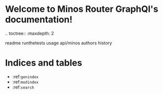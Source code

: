 # Welcome to Minos Router GraphQl's documentation!

.. toctree::
   :maxdepth: 2

   readme
   runthetests
   usage
   api/minos
   authors
   history

# Indices and tables
* :ref:`genindex`
* :ref:`modindex`
* :ref:`search`
